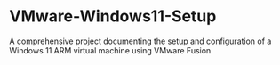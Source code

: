 # VMware-Windows11-Setup
A comprehensive project documenting the setup and configuration of a Windows 11 ARM virtual machine using VMware Fusion
